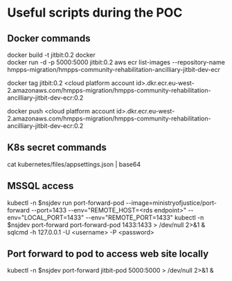 # Useful scripts during the POC

## Docker commands
docker build -t jitbit:0.2 docker  
docker run -d -p 5000:5000 jitbit:0.2
aws ecr list-images --repository-name hmpps-migration/hmpps-community-rehabilitation-ancilliary-jitbit-dev-ecr   

docker tag jitbit:0.2 \<cloud platform account id\>.dkr.ecr.eu-west-2.amazonaws.com/hmpps-migration/hmpps-community-rehabilitation-ancilliary-jitbit-dev-ecr:0.2

docker push \<cloud platform account id\>.dkr.ecr.eu-west-2.amazonaws.com/hmpps-migration/hmpps-community-rehabilitation-ancilliary-jitbit-dev-ecr:0.2 

## K8s secret commands
cat kubernetes/files/appsettings.json | base64

## MSSQL access
kubectl -n $nsjdev run port-forward-pod --image=ministryofjustice/port-forward --port=1433 --env="REMOTE_HOST=\<rds endpoint\>" --env="LOCAL_PORT=1433" --env="REMOTE_PORT=1433"
kubectl -n $nsjdev port-forward port-forward-pod 1433:1433 > /dev/null 2>&1 &
sqlcmd -h 127.0.0.1 -U \<username\> -P \<password\>

## Port forward to pod to access web site locally
kubectl -n $nsjdev port-forward jitbit-pod 5000:5000 > /dev/null 2>&1 &
